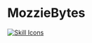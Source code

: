 # MozzieBytes
[![Skill Icons](https://go-skill-icons.vercel.app/api/icons?i=dotnet,cs,go,linux,nix,arch,proxmox,ollama,neovim,ansible,terraform,docker,kubernetes,azure)](https://github.com/lelouchfr/skill-icons)
